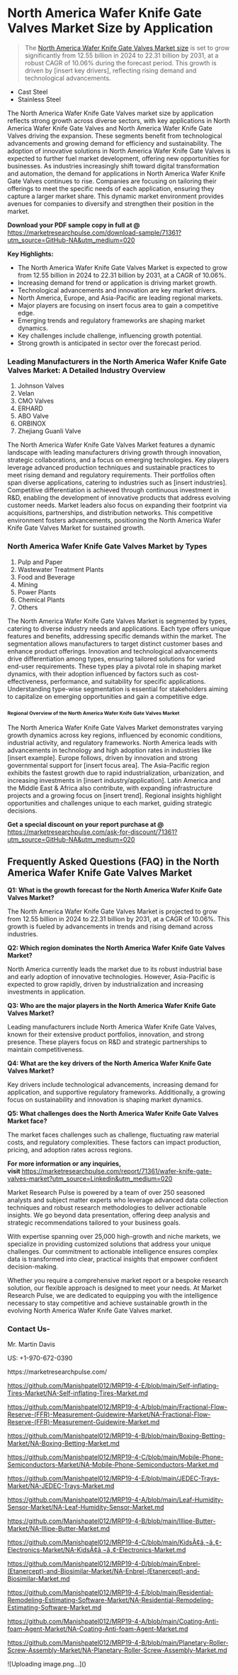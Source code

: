 <h1>North America Wafer Knife Gate Valves Market&nbsp;Size by Application</h1><blockquote><p>The <a href="https://marketresearchpulse.com/download-sample/71361?utm_source=GitHub-NA&amp;utm_medium=020">North America Wafer Knife Gate Valves Market size</a> is set to grow significantly from 12.55 billion in 2024 to 22.31 billion by 2031, at a robust CAGR of 10.06% during the forecast period. This growth is driven by [insert key drivers], reflecting rising demand and technological advancements.</p></blockquote><ul><li>Cast Steel<li> Stainless Steel</li></ul><p>The North America Wafer Knife Gate Valves market size by application reflects strong growth across diverse sectors, with key applications in North America Wafer Knife Gate Valves and North America Wafer Knife Gate Valves driving the expansion. These segments benefit from technological advancements and growing demand for efficiency and sustainability. The adoption of innovative solutions in North America Wafer Knife Gate Valves is expected to further fuel market development, offering new opportunities for businesses. As industries increasingly shift toward digital transformation and automation, the demand for applications in North America Wafer Knife Gate Valves continues to rise. Companies are focusing on tailoring their offerings to meet the specific needs of each application, ensuring they capture a larger market share. This dynamic market environment provides avenues for companies to diversify and strengthen their position in the market.</p><p><strong>Download your PDF sample copy in full at @ </strong><a href="https://marketresearchpulse.com/download-sample/71361?utm_source=GitHub-NA&amp;utm_medium=020">https://marketresearchpulse.com/download-sample/71361?utm_source=GitHub-NA&amp;utm_medium=020</a></p><p><strong>Key Highlights: </strong></p><ul><li>The North America Wafer Knife Gate Valves Market is expected to grow from 12.55 billion in 2024 to 22.31 billion by 2031, at a CAGR of 10.06%.</li><li>Increasing demand for trend or application is driving market growth.</li><li>Technological advancements and innovation are key market drivers.</li><li>North America, Europe, and Asia-Pacific are leading regional markets.</li><li>Major players are focusing on insert focus area to gain a competitive edge.</li><li>Emerging trends and regulatory frameworks are shaping market dynamics.</li><li>Key challenges include challenge, influencing growth potential.</li><li>Strong growth is anticipated in sector over the forecast period.</li></ul><h3>Leading Manufacturers in the North America Wafer Knife Gate Valves Market: A Detailed Industry Overview</h3><ol><li>Johnson Valves</li><li>Velan</li><li>CMO Valves</li><li>ERHARD</li><li>ABO Valve</li><li>ORBINOX</li><li>Zhejiang Guanli Valve</li></ol><div class="flex max-w-full flex-col flex-grow"><div class="min-h-8 text-message flex w-full flex-col items-end gap-2 whitespace-normal break-words [.text-message+&amp;]:mt-5" dir="auto" data-message-author-role="assistant" data-message-id="fd8432e4-4910-450d-b182-61b7bfb0a01f" data-message-model-slug="gpt-4o"><div class="flex w-full flex-col gap-1 empty:hidden first:pt-[3px]"><div class="markdown prose w-full break-words dark:prose-invert light"><p>The North America Wafer Knife Gate Valves Market features a dynamic landscape with leading manufacturers driving growth through innovation, strategic collaborations, and a focus on emerging technologies. Key players leverage advanced production techniques and sustainable practices to meet rising demand and regulatory requirements. Their portfolios often span diverse applications, catering to industries such as [insert industries]. Competitive differentiation is achieved through continuous investment in R&amp;D, enabling the development of innovative products that address evolving customer needs. Market leaders also focus on expanding their footprint via acquisitions, partnerships, and distribution networks. This competitive environment fosters advancements, positioning the North America Wafer Knife Gate Valves Market for sustained growth.</p></div></div></div></div><h3>North America Wafer Knife Gate Valves Market by Types</h3><ol><li>Pulp and Paper<li> Wastewater Treatment Plants<li> Food and Beverage<li> Mining<li> Power Plants<li> Chemical Plants<li> Others</li></ol><div class="flex max-w-full flex-col flex-grow"><div class="min-h-8 text-message flex w-full flex-col items-end gap-2 whitespace-normal break-words [.text-message+&amp;]:mt-5" dir="auto" data-message-author-role="assistant" data-message-id="084470be-0bb7-4664-bddf-5156b4f41249" data-message-model-slug="gpt-4o-mini"><div class="flex w-full flex-col gap-1 empty:hidden first:pt-[3px]"><div class="markdown prose w-full break-words dark:prose-invert light"><p>The North America Wafer Knife Gate Valves Market is segmented by types, catering to diverse industry needs and applications. Each type offers unique features and benefits, addressing specific demands within the market. The segmentation allows manufacturers to target distinct customer bases and enhance product offerings. Innovation and technological advancements drive differentiation among types, ensuring tailored solutions for varied end-user requirements. These types play a pivotal role in shaping market dynamics, with their adoption influenced by factors such as cost-effectiveness, performance, and suitability for specific applications. Understanding type-wise segmentation is essential for stakeholders aiming to capitalize on emerging opportunities and gain a competitive edge.</p></div></div></div></div><h3><span style="font-size: 11px;">Regional Overview of the North America Wafer Knife Gate Valves Market</span></h3><div class="flex max-w-full flex-col flex-grow"><div class="min-h-8 text-message flex w-full flex-col items-end gap-2 whitespace-normal break-words [.text-message+&amp;]:mt-5" dir="auto" data-message-author-role="assistant" data-message-id="e9038762-ce64-4e30-91c9-9bd413514231" data-message-model-slug="gpt-4o-mini"><div class="flex w-full flex-col gap-1 empty:hidden first:pt-[3px]"><div class="markdown prose w-full break-words dark:prose-invert light"><p>The North America Wafer Knife Gate Valves Market demonstrates varying growth dynamics across key regions, influenced by economic conditions, industrial activity, and regulatory frameworks. North America leads with advancements in technology and high adoption rates in industries like [insert example]. Europe follows, driven by innovation and strong governmental support for [insert focus area]. The Asia-Pacific region exhibits the fastest growth due to rapid industrialization, urbanization, and increasing investments in [insert industry/application]. Latin America and the Middle East &amp; Africa also contribute, with expanding infrastructure projects and a growing focus on [insert trend]. Regional insights highlight opportunities and challenges unique to each market, guiding strategic decisions.</p></div></div></div></div><p><strong>Get a special discount on your report purchase at @ </strong><a href="https://marketresearchpulse.com/ask-for-discount/71361?utm_source=GitHub-NA&amp;utm_medium=020">https://marketresearchpulse.com/ask-for-discount/71361?utm_source=GitHub-NA&amp;utm_medium=020</a></p><h2>Frequently Asked Questions (FAQ) in the North America Wafer Knife Gate Valves Market</h2><p><strong>Q1: What is the growth forecast for the North America Wafer Knife Gate Valves Market?</strong></p><p>The North America Wafer Knife Gate Valves Market is projected to grow from 12.55 billion in 2024 to 22.31 billion by 2031, at a CAGR of 10.06%. This growth is fueled by advancements in trends and rising demand across industries.</p><p><strong>Q2: Which region dominates the North America Wafer Knife Gate Valves Market?</strong></p><p>North America currently leads the market due to its robust industrial base and early adoption of innovative technologies. However, Asia-Pacific is expected to grow rapidly, driven by industrialization and increasing investments in application.</p><p><strong>Q3: Who are the major players in the North America Wafer Knife Gate Valves Market?</strong></p><p>Leading manufacturers include North America Wafer Knife Gate Valves, known for their extensive product portfolios, innovation, and strong presence. These players focus on R&amp;D and strategic partnerships to maintain competitiveness.</p><p><strong>Q4: What are the key drivers of the North America Wafer Knife Gate Valves Market?</strong></p><p>Key drivers include technological advancements, increasing demand for application, and supportive regulatory frameworks. Additionally, a growing focus on sustainability and innovation is shaping market dynamics.</p><p><strong>Q5: What challenges does the North America Wafer Knife Gate Valves Market face?</strong></p><p>The market faces challenges such as challenge, fluctuating raw material costs, and regulatory complexities. These factors can impact production, pricing, and adoption rates across regions.</p><p><strong>For more information or any inquiries, visit&nbsp;</strong><a href="https://marketresearchpulse.com/report/71361/wafer-knife-gate-valves-market?utm_source=Linkedin&utm_medium=020">https://marketresearchpulse.com/report/71361/wafer-knife-gate-valves-market?utm_source=Linkedin&utm_medium=020</a></p><p>Market Research Pulse is powered by a team of over 250 seasoned analysts and subject matter experts who leverage advanced data collection techniques and robust research methodologies to deliver actionable insights. We go beyond data presentation, offering deep analysis and strategic recommendations tailored to your business goals.</p><p>With expertise spanning over 25,000 high-growth and niche markets, we specialize in providing customized solutions that address your unique challenges. Our commitment to actionable intelligence ensures complex data is transformed into clear, practical insights that empower confident decision-making.</p><p>Whether you require a comprehensive market report or a bespoke research solution, our flexible approach is designed to meet your needs. At Market Research Pulse, we are dedicated to equipping you with the intelligence necessary to stay competitive and achieve sustainable growth in the evolving North America Wafer Knife Gate Valves market.</p><h3><strong>Contact Us-</strong></h3><p>Mr. Martin Davis</p><p>US: +1-970-672-0390</p><p>https://marketresearchpulse.com/</p><p><a href="https://github.com/Manishpatel012/MRP19-4-E/blob/main/Self-inflating-Tires-Market/NA-Self-inflating-Tires-Market.md">https://github.com/Manishpatel012/MRP19-4-E/blob/main/Self-inflating-Tires-Market/NA-Self-inflating-Tires-Market.md</a></p><p><a href="https://github.com/Manishpatel012/MRP19-4-A/blob/main/Fractional-Flow-Reserve-(FFR)-Measurement-Guidewire-Market/NA-Fractional-Flow-Reserve-(FFR)-Measurement-Guidewire-Market.md">https://github.com/Manishpatel012/MRP19-4-A/blob/main/Fractional-Flow-Reserve-(FFR)-Measurement-Guidewire-Market/NA-Fractional-Flow-Reserve-(FFR)-Measurement-Guidewire-Market.md</a></p><p><a href="https://github.com/Manishpatel012/MRP19-4-B/blob/main/Boxing-Betting-Market/NA-Boxing-Betting-Market.md">https://github.com/Manishpatel012/MRP19-4-B/blob/main/Boxing-Betting-Market/NA-Boxing-Betting-Market.md</a></p><p><a href="https://github.com/Manishpatel012/MRP19-4-C/blob/main/Mobile-Phone-Semiconductors-Market/NA-Mobile-Phone-Semiconductors-Market.md">https://github.com/Manishpatel012/MRP19-4-C/blob/main/Mobile-Phone-Semiconductors-Market/NA-Mobile-Phone-Semiconductors-Market.md</a></p><p><a href="https://github.com/Manishpatel012/MRP19-4-E/blob/main/JEDEC-Trays-Market/NA-JEDEC-Trays-Market.md">https://github.com/Manishpatel012/MRP19-4-E/blob/main/JEDEC-Trays-Market/NA-JEDEC-Trays-Market.md</a></p><p><a href="https://github.com/Manishpatel012/MRP19-4-A/blob/main/Leaf-Humidity-Sensor-Market/NA-Leaf-Humidity-Sensor-Market.md">https://github.com/Manishpatel012/MRP19-4-A/blob/main/Leaf-Humidity-Sensor-Market/NA-Leaf-Humidity-Sensor-Market.md</a></p><p><a href="https://github.com/Manishpatel012/MRP19-4-B/blob/main/Illipe-Butter-Market/NA-Illipe-Butter-Market.md">https://github.com/Manishpatel012/MRP19-4-B/blob/main/Illipe-Butter-Market/NA-Illipe-Butter-Market.md</a></p><p><a href="https://github.com/Manishpatel012/MRP19-4-C/blob/main/KidsÃ¢â‚¬â„¢-Electronics-Market/NA-KidsÃ¢â‚¬â„¢-Electronics-Market.md">https://github.com/Manishpatel012/MRP19-4-C/blob/main/KidsÃ¢â‚¬â„¢-Electronics-Market/NA-KidsÃ¢â‚¬â„¢-Electronics-Market.md</a></p><p><a href="https://github.com/Manishpatel012/MRP19-4-D/blob/main/Enbrel-(Etanercept)-and-Biosimilar-Market/NA-Enbrel-(Etanercept)-and-Biosimilar-Market.md">https://github.com/Manishpatel012/MRP19-4-D/blob/main/Enbrel-(Etanercept)-and-Biosimilar-Market/NA-Enbrel-(Etanercept)-and-Biosimilar-Market.md</a></p><p><a href="https://github.com/Manishpatel012/MRP19-4-E/blob/main/Residential-Remodeling-Estimating-Software-Market/NA-Residential-Remodeling-Estimating-Software-Market.md">https://github.com/Manishpatel012/MRP19-4-E/blob/main/Residential-Remodeling-Estimating-Software-Market/NA-Residential-Remodeling-Estimating-Software-Market.md</a></p><p><a href="https://github.com/Manishpatel012/MRP19-4-A/blob/main/Coating-Anti-foam-Agent-Market/NA-Coating-Anti-foam-Agent-Market.md">https://github.com/Manishpatel012/MRP19-4-A/blob/main/Coating-Anti-foam-Agent-Market/NA-Coating-Anti-foam-Agent-Market.md</a></p><p><a href="https://github.com/Manishpatel012/MRP19-4-B/blob/main/Planetary-Roller-Screw-Assembly-Market/NA-Planetary-Roller-Screw-Assembly-Market.md">https://github.com/Manishpatel012/MRP19-4-B/blob/main/Planetary-Roller-Screw-Assembly-Market/NA-Planetary-Roller-Screw-Assembly-Market.md</a></p>
![Uploading image.png…]()
